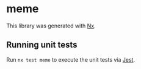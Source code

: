 # meme

This library was generated with [Nx](https://nx.dev).

## Running unit tests

Run `nx test meme` to execute the unit tests via [Jest](https://jestjs.io).
